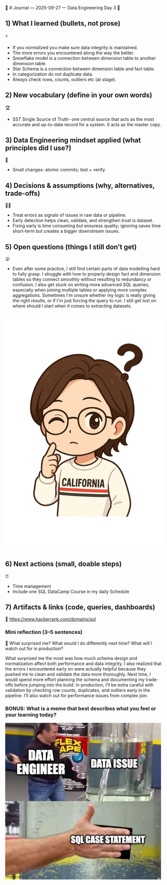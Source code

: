 🚀 # Journal — 2025-09-27 — Data Engineering Day 3 🚀

## 1) What I learned (bullets, not prose)
⚡
- If you normalized you make sure data integrity is maintained. 
- The more errors you encountered along the way the better. 
- Snowflake model is a connection between dimension table to another dimension table. 
- Star Schema is a connection between dimension table and fact table. 
- In categorization do not duplicate data. 
- Always check rows, counts, outliers etc (at stage). 

## 2) New vocabulary (define in your own words)
🏆
- SST Single Source of Truth- one central source that acts as the most accurate and up-to-date record for a system. It acts as the master copy. 

## 3) Data Engineering mindset applied (what principles did I use?)
🔬
- Small changes: atomic commits; test + verify.

## 4) Decisions & assumptions (why, alternatives, trade-offs)
🚶‍♀️
- Treat errors as signals of issues in raw data or pipeline.
- Early detection helps clean, validate, and strengthen trust is dataset. 
- Fixing early is time consuming but ensuress quality; ignoring saves time short-term but creates a bigger downstream issues. 

## 5) Open questions (things I still don’t get)
😲
- Even after some practice, I still find certain parts of data modelling hard to fully grasp. I struggle with how to properly design fact and dimension tables so they connect smoothly without resulting to redundancy or confusion. I also get stuck on writing more advanced SQL queries, especially when joining multiple tables or applying more complex aggregations. Sometimes I'm unsure whether my logic is really giving the right results, or if I'm just forcing the query to run. I still get lost on where should I start when it comes to extracting datasets. 

![Alt text](../assets/curious.png "how to join tables?")

## 6) Next actions (small, doable steps)
⏰
- Time management
- Include one SQL DataCamp Course in my daily Schedule

## 7) Artifacts & links (code, queries, dashboards)
📖
https://www.hackerrank.com/domains/sql

### Mini reflection (3–5 sentences)
🎊
What surprised me? What would I do differently next time? What will I watch out for in production? 

What surprised me the most was how much schema design and normalization affect both performance and data integrity. I also realized that the errors I encountered early on were actually helpful because they pushed me to clean and validate the data more thoroughly. Next time, I would spend more effort planning the schema and documenting my trade-offs before jumping into the build. In production, I’ll be extra careful with validation by checking row counts, duplicates, and outliers early in the pipeline. I’ll also watch out for performance issues from complex join. 


### BONUS: What is a meme that best describes what you feel or your learning today?

![Alt text](../assets/data.jpg "data?")
